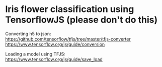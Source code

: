 # Iris flower classification using TensorflowJS (please don't do this)

Converting h5 to json: <br>
https://github.com/tensorflow/tfjs/tree/master/tfjs-converter
https://www.tensorflow.org/js/guide/conversion

Loading a model using TFJS: <br>
https://www.tensorflow.org/js/guide/save_load


